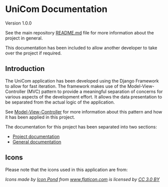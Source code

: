 # UniCom Documentation

Version 1.0.0

See the main repository [README.md](http://stgit.dcs.gla.ac.uk/tp3-2018-ese1/dissertation/blob/master/README.md) file for more information about the project in general.

This documentation has been included to allow another developer to take over the project if required.

## Introduction

The UniCom application has been developed using the Django Framework to allow for fast iteration. The framework makes use of the Model-View-Controller (MVC) pattern to provide a meaningful separation of concerns for various aspects of the development effort. It allows the data presentation to be separated from the actual logic of the application.

See [Model-View-Controller](docs/program-docs/general/Model-View-Controller.md) for more information about this pattern and how it has been applied in this project.

The documentation for this project has been separated into two sections:

* [Project documentation](docs/program-docs/project/README.md)
* [General documentation](docs/program-docs/general/README.md)

## Icons

Please note that the icons used in this application are from:

<em>
Icons made by
<a href="https://www.flaticon.com/authors/popcorns-arts" title="Icon Pond">Icon Pond</a>
from
<a href="https://www.flaticon.com/" title="Flaticon">www.flaticon.com</a>
is licensed by <a href="http://creativecommons.org/licenses/by/3.0/" title="Creative Commons BY 3.0" target="_blank">CC 3.0 BY</a>
</em>
